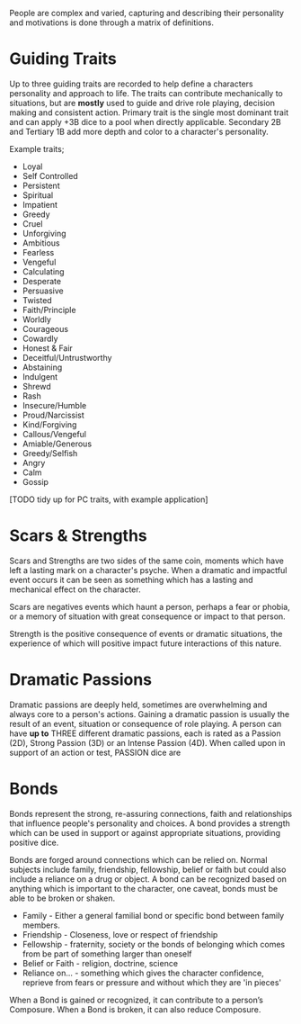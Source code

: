 People are complex and varied, capturing and describing their personality and motivations is done through a matrix of definitions.

# Guiding Traits
Up to three guiding traits are recorded to help define a characters personality and approach to life. The traits can contribute mechanically to situations, but are **mostly** used to guide and drive role playing, decision making and consistent action. 
Primary trait is the single most dominant trait and can apply +3B dice to a pool when directly applicable.
Secondary 2B and Tertiary 1B add more depth and color to a character's personality.

Example traits;
- Loyal
- Self Controlled
- Persistent
- Spiritual
- Impatient
- Greedy
- Cruel
- Unforgiving
- Ambitious
- Fearless
- Vengeful
- Calculating
- Desperate
- Persuasive
- Twisted
- Faith/Principle
- Worldly
- Courageous
- Cowardly
- Honest & Fair
- Deceitful/Untrustworthy
- Abstaining
- Indulgent
- Shrewd
- Rash
- Insecure/Humble
- Proud/Narcissist
- Kind/Forgiving
- Callous/Vengeful
- Amiable/Generous
- Greedy/Selfish
- Angry
- Calm
- Gossip

[TODO tidy up for PC traits, with example application]

# Scars & Strengths
Scars and Strengths are two sides of the same coin, moments which have left a lasting mark on a character's psyche. When a dramatic and impactful event occurs it can be seen as something which has a lasting and mechanical effect on the character.

Scars are negatives events which haunt a person, perhaps a fear or phobia, or a memory of situation with great consequence or impact to that person.

Strength is the positive consequence of events or dramatic situations, the experience of which will positive impact future interactions of this nature.

# Dramatic Passions
Dramatic passions are deeply held, sometimes are overwhelming and always core to a person's actions. Gaining a dramatic passion is usually the result of an event, situation or consequence of role playing. 
A person can have **up to** THREE different dramatic passions, each is rated as a Passion (2D), Strong Passion (3D) or an Intense Passion (4D).
When called upon in support of an action or test, PASSION dice are 

# Bonds
Bonds represent the strong, re-assuring connections, faith and relationships that influence people's personality and choices. A bond provides a strength which can be used in support or against appropriate situations, providing positive dice. 

Bonds are forged around connections which can be relied on. Normal subjects include family, friendship, fellowship, belief or faith but could also include a reliance on a drug or object. A bond can be recognized based on anything which is important to the character, one caveat, bonds must be able to be broken or shaken.
- Family - Either a general familial bond or specific bond between family members.
- Friendship - Closeness, love or respect of friendship
- Fellowship - fraternity, society or the bonds of belonging which comes from be part of something larger than oneself
- Belief or Faith - religion, doctrine, science 
- Reliance on... - something which gives the character confidence, reprieve from fears or pressure and without which they are 'in pieces'

When a Bond is gained or recognized, it can contribute to a person’s Composure. When a Bond is broken, it can also reduce Composure.

